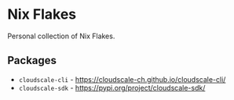 # Nix Flakes

Personal collection of Nix Flakes.

## Packages

- `cloudscale-cli` - https://cloudscale-ch.github.io/cloudscale-cli/
- `cloudscale-sdk` - https://pypi.org/project/cloudscale-sdk/
